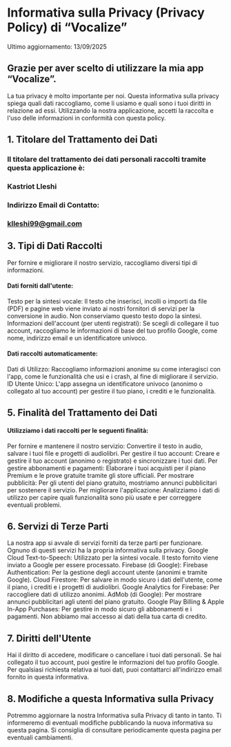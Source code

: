 # Informativa sulla Privacy (Privacy Policy) di “Vocalize”
Ultimo aggiornamento: 13/09/2025

## Grazie per aver scelto di utilizzare la mia app “Vocalize”. 

La tua privacy è molto importante per noi. Questa informativa sulla privacy spiega quali dati raccogliamo, come li usiamo e quali sono i tuoi diritti in relazione ad essi.
Utilizzando la nostra applicazione, accetti la raccolta e l'uso delle informazioni in conformità con questa policy.

## 1. Titolare del Trattamento dei Dati
### Il titolare del trattamento dei dati personali raccolti tramite questa applicazione è: 
### Kastriot Lleshi
### Indirizzo Email di Contatto: 
### klleshi99@gmail.com

## 3. Tipi di Dati Raccolti
Per fornire e migliorare il nostro servizio, raccogliamo diversi tipi di informazioni.

#### Dati forniti dall'utente:
Testo per la sintesi vocale: Il testo che inserisci, incolli o importi da file (PDF) e pagine web viene inviato ai nostri fornitori di servizi per la conversione in audio. Non conserviamo questo testo dopo la sintesi.
Informazioni dell'account (per utenti registrati): Se scegli di collegare il tuo account, raccogliamo le informazioni di base del tuo profilo Google, come nome, indirizzo email e un identificatore univoco.

#### Dati raccolti automaticamente:
Dati di Utilizzo: Raccogliamo informazioni anonime su come interagisci con l'app, come le funzionalità che usi e i crash, al fine di migliorare il servizio.
ID Utente Unico: L'app assegna un identificatore univoco (anonimo o collegato al tuo account) per gestire il tuo piano, i crediti e le funzionalità.

## 5. Finalità del Trattamento dei Dati
#### Utilizziamo i dati raccolti per le seguenti finalità:
Per fornire e mantenere il nostro servizio: Convertire il testo in audio, salvare i tuoi file e progetti di audiolibri.
Per gestire il tuo account: Creare e gestire il tuo account (anonimo o registrato) e sincronizzare i tuoi dati.
Per gestire abbonamenti e pagamenti: Elaborare i tuoi acquisti per il piano Premium e le prove gratuite tramite gli store ufficiali.
Per mostrare pubblicità: Per gli utenti del piano gratuito, mostriamo annunci pubblicitari per sostenere il servizio.
Per migliorare l'applicazione: Analizziamo i dati di utilizzo per capire quali funzionalità sono più usate e per correggere eventuali problemi.

## 6. Servizi di Terze Parti
La nostra app si avvale di servizi forniti da terze parti per funzionare. Ognuno di questi servizi ha la propria informativa sulla privacy.
Google Cloud Text-to-Speech: Utilizzato per la sintesi vocale. Il testo fornito viene inviato a Google per essere processato.
Firebase (di Google):
Firebase Authentication: Per la gestione degli account utente (anonimi e tramite Google).
Cloud Firestore: Per salvare in modo sicuro i dati dell'utente, come il piano, i crediti e i progetti di audiolibri.
Google Analytics for Firebase: Per raccogliere dati di utilizzo anonimi.
AdMob (di Google): Per mostrare annunci pubblicitari agli utenti del piano gratuito.
Google Play Billing & Apple In-App Purchases: Per gestire in modo sicuro gli abbonamenti e i pagamenti. Non abbiamo mai accesso ai dati della tua carta di credito.

## 7. Diritti dell'Utente
Hai il diritto di accedere, modificare o cancellare i tuoi dati personali. Se hai collegato il tuo account, puoi gestire le informazioni del tuo profilo Google. Per qualsiasi richiesta relativa ai tuoi dati, puoi contattarci all'indirizzo email fornito in questa informativa.

## 8. Modifiche a questa Informativa sulla Privacy
Potremmo aggiornare la nostra Informativa sulla Privacy di tanto in tanto. Ti informeremo di eventuali modifiche pubblicando la nuova informativa su questa pagina. Si consiglia di consultare periodicamente questa pagina per eventuali cambiamenti.
